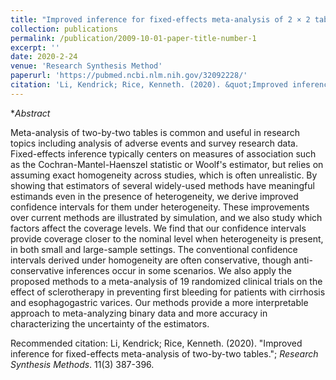 ```yaml
---
title: "Improved inference for fixed-effects meta-analysis of 2 × 2 tables"
collection: publications
permalink: /publication/2009-10-01-paper-title-number-1
excerpt: ''
date: 2020-2-24
venue: 'Research Synthesis Method'
paperurl: 'https://pubmed.ncbi.nlm.nih.gov/32092228/'
citation: 'Li, Kendrick; Rice, Kenneth. (2020). &quot;Improved inference for fixed-effects meta-analysis of two-by-two tables.&quot; <i>Research Synthesis Methods</i>. 11(3) 387-396.'
---
```

**Abstract*

Meta-analysis of two-by-two tables is common and useful in research topics including analysis of adverse events and survey research data. Fixed-effects inference typically centers on measures of association such as the Cochran-Mantel-Haenszel statistic or Woolf's estimator, but relies on assuming exact homogeneity across studies, which is often unrealistic. By showing that estimators of several widely-used methods have meaningful estimands even in the presence of heterogeneity, we derive improved confidence intervals for them under heterogeneity. These improvements over current methods are illustrated by simulation, and we also study which factors affect the coverage levels. We find that our confidence intervals provide coverage closer to the nominal level when heterogeneity is present, in both small and large-sample settings. The conventional confidence intervals derived under homogeneity are often conservative, though anti-conservative inferences occur in some scenarios. We also apply the proposed methods to a meta-analysis of 19 randomized clinical trials on the effect of sclerotherapy in preventing first bleeding for patients with cirrhosis and esophagogastric varices. Our methods provide a more interpretable approach to meta-analyzing binary data and more accuracy in characterizing the uncertainty of the estimators.

Recommended citation: Li, Kendrick; Rice, Kenneth. (2020). "Improved inference for fixed-effects meta-analysis of two-by-two tables."; <i>Research Synthesis Methods</i>. 11(3) 387-396.
